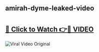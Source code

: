 ## amirah-dyme-leaked-video 

# <h2><a href="http://freeplayer.one?title=amirah-dyme-leaked-video&ref=21J">🔗 Click to Watch 👉🔴 VIDEO</a></h2>

<a href="http://freeplayer.one?title=amirah-dyme-leaked-video&ref=21J" rel="nofollow" data-target="animated-image.originalLink"><img src="https://i.ibb.co.com/xMMVF88/686577567.gif" alt="Viral Video Original" style="max-width: 100%; display: inline-block;" data-target="animated-image.originalImage"></a>

